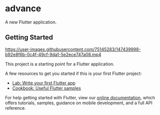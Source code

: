 # advance

A new Flutter application.

## Getting Started


https://user-images.githubusercontent.com/75145283/147439998-b92e8f6b-0c4f-49cf-9da1-5e2ece747a08.mp4


This project is a starting point for a Flutter application.

A few resources to get you started if this is your first Flutter project:

- [Lab: Write your first Flutter app](https://flutter.dev/docs/get-started/codelab)
- [Cookbook: Useful Flutter samples](https://flutter.dev/docs/cookbook)

For help getting started with Flutter, view our
[online documentation](https://flutter.dev/docs), which offers tutorials,
samples, guidance on mobile development, and a full API reference.
